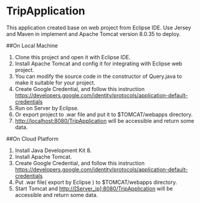 # TripApplication

This application created base on web project from Eclipse IDE. 
Use Jersey and Maven in implement and Apache Tomcat version 8.0.35 to deploy.

##On Local Machine

1. Clone this project and open it with Eclipse IDE.
2. Install Apache Tomcat and config it for integrating with Eclipse web project.
3. You can modify the source code in the constructor of Query.java to make it suitable for your project.
4. Create Google Credential, and follow this instruction https://developers.google.com/identity/protocols/application-default-credentials 
5. Run on Server by Eclipse. 
6. Or export project to .war file and put it to $TOMCAT/webapps directory. 
7. <http://localhost:8080/TripApplication> will be accessible and return some data.

##On Cloud Platform

1. Install Java Development Kit 8.
2. Install Apache Tomcat.
3. Create Google Credential, and follow this instruction https://developers.google.com/identity/protocols/application-default-credentials
4. Put .war file( export by Eclipse ) to $TOMCAT/webapps directory.
5. Start Tomcat and <http://[Server_ip]:8080/TripApplication> will be accessible and return some data.